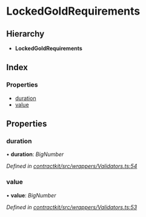 # LockedGoldRequirements

## Hierarchy

* **LockedGoldRequirements**

## Index

### Properties

* [duration](_wrappers_validators_.lockedgoldrequirements.md#duration)
* [value](_wrappers_validators_.lockedgoldrequirements.md#value)

## Properties

### duration

• **duration**: _BigNumber_

_Defined in_ [_contractkit/src/wrappers/Validators.ts:54_](https://github.com/celo-org/celo-monorepo/blob/master/packages/sdk/contractkit/src/wrappers/Validators.ts#L54)

### value

• **value**: _BigNumber_

_Defined in_ [_contractkit/src/wrappers/Validators.ts:53_](https://github.com/celo-org/celo-monorepo/blob/master/packages/sdk/contractkit/src/wrappers/Validators.ts#L53)

